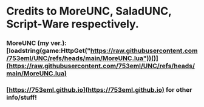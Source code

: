 # Credits to MoreUNC, SaladUNC, Script-Ware respectively.

### MoreUNC (my ver.): [loadstring(game:HttpGet("https://raw.githubusercontent.com/753eml/UNC/refs/heads/main/MoreUNC.lua"))()](https://raw.githubusercontent.com/753eml/UNC/refs/heads/main/MoreUNC.lua)

### [https://753eml.github.io](https://753eml.github.io) for other info/stuff!

